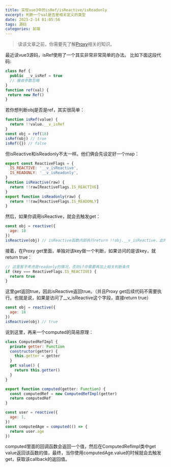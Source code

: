```yaml
---
title: 实现vue3中的isRef/isReactive/isReadonly
excerpt: 判断一个val是否是相关定义的类型
date: 2023-2-14 01:05:56
tags: 源码
categories: 前端
---
```

> 读该文章之前，你需要先了解[Proxy](https://es6.ruanyifeng.com/#docs/proxy)相关的知识。


最近读vue3源码，isRef使用了一个其实非常非常简单的办法。
比如下面这段代码:
``` js
class Ref {
  public __v_isRef = true
  // 接收参数忽略
}
function ref(val) {
 return new Ref()
}
```
若你想判断obj是否是ref，其实很简单：
``` js
function isRef(value) {
  return !!value.__v_isRef
}
const obj = ref(18)
isRef(obj) // true
isRef({}) // false
```
但isReactive和isReadonly不太一样。他们俩会先设定好一个map：
``` js
export const ReactiveFlags = {
  IS_REACTIVE: '__v_isReactive',
  IS_READONLY: '__v_isReadonly',
}
function isReactive(raw) {
  return !!raw[ReactiveFlags.IS_REACTIVE]
}
export function isReadonly(raw) {
  return !!raw[ReactiveFlags.IS_READONLY]
}
```
然后，如果你调用isReactive，就会去触发get：
``` js
const obj = reactive({
  age: 18
})
isReactive(obj) // isReactive函数内部执行return !!obj.__v_isReactive，此时会触发get
```
接着，在Proxy get里面，单独对该key做一个判断，如果访问的是该key，就return true：
``` js
// 这里暂不考虑是readonly的情况，否则if中需要再加上相关判断条件
if (key === ReactiveFlags.IS_REACTIVE) {
  return true
}
```
这里get返回true，因此isReactive返回true。（并且Proxy get后续代码不需要执行。也就是说，如果是访问了__v_isReactive这个字段，直接return true）
``` js
const obj = reactive({
  age: 18
})
isReactive(obj) // true
```
说到这里，再来一个computed的简易原理：
``` js
class ComputedRefImpl {
  private getter: Function
  constructor(getter) {
    this.getter = getter
  }
  get value() {
    return this.getter()
  }
}

export function computed(getter: Function) {
  const computedRef = new ComputedRefImpl(getter)
  return computedRef
}

const user = reactive({
  age: 1,
})
const computedAge = computed(() => {
  return user.age
})
```
computed里面的回调函数会返回一个值，然后在ComputedRefImpl类中get value返回该函数的值，最终，当你使用computedAge.value的时候就会去触发get，获取该callback的返回值。



